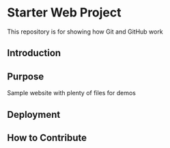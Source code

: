 # Starter Web Project

This repository is for showing how Git and GitHub work

## Introduction

## Purpose

Sample website with plenty of files for demos

## Deployment 

## How to Contribute

